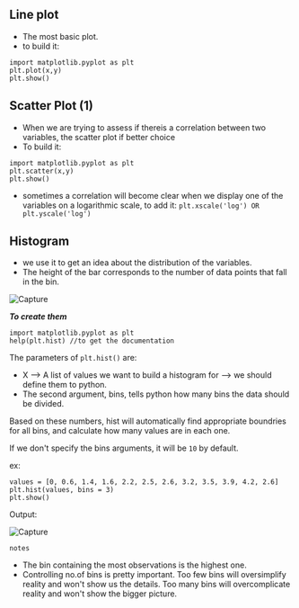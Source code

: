 ## Line plot
- The most basic plot.
- to build it:
```
import matplotlib.pyplot as plt
plt.plot(x,y)
plt.show()
```

## Scatter Plot (1)
- When we are trying to assess if thereis a correlation between two variables, the scatter plot if better choice
- To build it:
```
import matplotlib.pyplot as plt
plt.scatter(x,y)
plt.show()
```
- sometimes a correlation will become clear when we display one of the variables on a logarithmic scale, to add it: ```plt.xscale('log') OR plt.yscale('log')``` 

## Histogram
- we use it to get an idea about the distribution of the variables.
- The height of the bar corresponds to the number of data points that fall in the bin.

![Capture](https://user-images.githubusercontent.com/91827137/165603874-2db85d61-3840-4d87-a489-51c9e69e8c72.PNG)

***To create them***
```
import matplotlib.pyplot as plt
help(plt.hist) //to get the documentation
```

The parameters of ```plt.hist()``` are:
- X --> A list of values we want to build a histogram for --> we should define them to python.
- The second argument, bins, tells python how many bins the data should be divided.

Based on these numbers, hist will automatically find appropriate boundries for all bins, and calculate how many values are in each one.

If we don't specify the bins arguments, it will be ```10``` by default.

ex:
```
values = [0, 0.6, 1.4, 1.6, 2.2, 2.5, 2.6, 3.2, 3.5, 3.9, 4.2, 2.6]
plt.hist(values, bins = 3)
plt.show()
```

Output:

![Capture](https://user-images.githubusercontent.com/91827137/165604570-4923531f-8ea0-463f-904b-c15bbf580bb5.PNG)

```notes``` 
- The bin containing the most observations is the highest one.
- Controlling no.of bins is pretty important. Too few bins will oversimplify reality and won't show us the details. Too many bins will overcomplicate reality and won't show the bigger picture.

